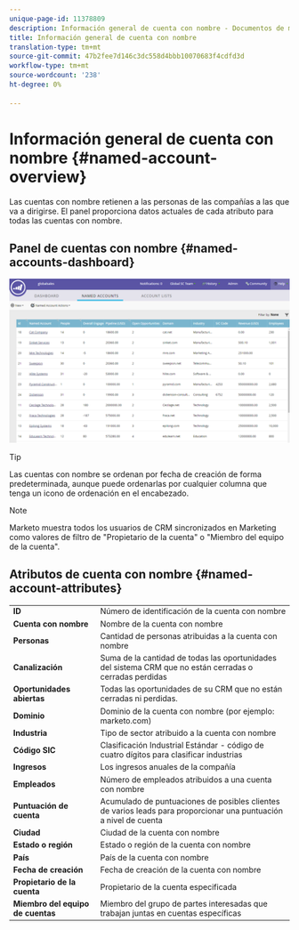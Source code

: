 ```yaml
---
unique-page-id: 11378809
description: Información general de cuenta con nombre - Documentos de marketing - Documentación del producto
title: Información general de cuenta con nombre
translation-type: tm+mt
source-git-commit: 47b2fee7d146c3dc558d4bbb10070683f4cdfd3d
workflow-type: tm+mt
source-wordcount: '238'
ht-degree: 0%

---
```



# Información general de cuenta con nombre {#named-account-overview}

Las cuentas con nombre retienen a las personas de las compañías a las que va a dirigirse. El panel proporciona datos actuales de cada atributo para todas las cuentas con nombre.

## Panel de cuentas con nombre {#named-accounts-dashboard}

![](assets/one.png)

>[!TIP]
>
>Las cuentas con nombre se ordenan por fecha de creación de forma predeterminada, aunque puede ordenarlas por cualquier columna que tenga un icono de ordenación en el encabezado.

>[!NOTE]
>
>Marketo muestra todos los usuarios de CRM sincronizados en Marketing como valores de filtro de &quot;Propietario de la cuenta&quot; o &quot;Miembro del equipo de la cuenta&quot;.

## Atributos de cuenta con nombre {#named-account-attributes}

<table> 
 <tbody> 
  <tr> 
   <td><strong>ID</strong></td> 
   <td>Número de identificación de la cuenta con nombre</td> 
  </tr> 
  <tr> 
   <td><strong>Cuenta con nombre</strong></td> 
   <td>Nombre de la cuenta con nombre</td> 
  </tr> 
  <tr> 
   <td><strong>Personas</strong></td> 
   <td>Cantidad de personas atribuidas a la cuenta con nombre</td> 
  </tr> 
  <tr> 
   <td><strong>Canalización</strong></td> 
   <td>Suma de la cantidad de todas las oportunidades del sistema CRM que no están cerradas o cerradas perdidas</td> 
  </tr> 
  <tr> 
   <td><strong>Oportunidades abiertas</strong></td> 
   <td>Todas las oportunidades de su CRM que no están cerradas ni perdidas.</td> 
  </tr> 
  <tr> 
   <td><strong>Dominio</strong></td> 
   <td>Dominio de la cuenta con nombre (por ejemplo: marketo.com)</td> 
  </tr> 
  <tr> 
   <td><strong>Industria</strong></td> 
   <td>Tipo de sector atribuido a la cuenta con nombre</td> 
  </tr> 
  <tr> 
   <td><strong>Código SIC</strong></td> 
   <td><span><strong></strong>Clasificación <strong></strong>Industrial Estándar <strong></strong>- código de cuatro dígitos para clasificar industrias<br></span></td> 
  </tr> 
  <tr> 
   <td><strong>Ingresos</strong></td> 
   <td>Los ingresos anuales de la compañía</td> 
  </tr> 
  <tr> 
   <td><strong>Empleados</strong></td> 
   <td>Número de empleados atribuidos a una cuenta con nombre</td> 
  </tr> 
  <tr> 
   <td colspan="1"><strong>Puntuación de cuenta</strong></td> 
   <td colspan="1">Acumulado de puntuaciones de posibles clientes de varios leads para proporcionar una puntuación a nivel de cuenta</td> 
  </tr> 
  <tr> 
   <td colspan="1"><strong>Ciudad</strong></td> 
   <td colspan="1">Ciudad de la cuenta con nombre</td> 
  </tr> 
  <tr> 
   <td colspan="1"><strong>Estado o región</strong></td> 
   <td colspan="1">Estado o región de la cuenta con nombre</td> 
  </tr> 
  <tr> 
   <td colspan="1"><strong>País</strong></td> 
   <td colspan="1">País de la cuenta con nombre</td> 
  </tr> 
  <tr> 
   <td colspan="1"><strong>Fecha de creación</strong></td> 
   <td colspan="1">Fecha de creación de la cuenta con nombre</td> 
  </tr> 
  <tr> 
   <td colspan="1"><strong>Propietario de la cuenta</strong></td> 
   <td colspan="1">Propietario de la cuenta especificada</td> 
  </tr> 
  <tr> 
   <td colspan="1"><strong>Miembro del equipo de cuentas</strong></td> 
   <td colspan="1">Miembro del grupo de partes interesadas que trabajan juntas en cuentas específicas</td> 
  </tr> 
 </tbody> 
</table>

